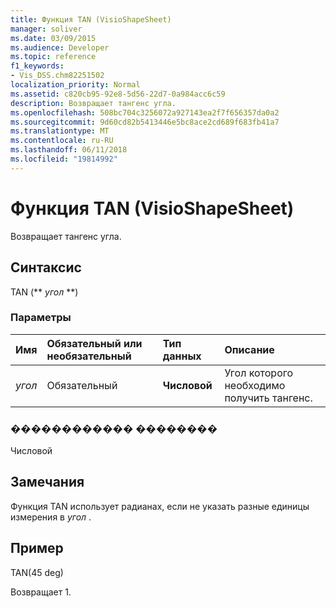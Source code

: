```yaml
---
title: Функция TAN (VisioShapeSheet)
manager: soliver
ms.date: 03/09/2015
ms.audience: Developer
ms.topic: reference
f1_keywords:
- Vis_DSS.chm82251502
localization_priority: Normal
ms.assetid: c820cb95-92e8-5d56-22d7-0a984acc6c59
description: Возвращает тангенс угла.
ms.openlocfilehash: 508bc704c3256072a927143ea2f7f656357da0a2
ms.sourcegitcommit: 9d60cd82b5413446e5bc8ace2cd689f683fb41a7
ms.translationtype: MT
ms.contentlocale: ru-RU
ms.lasthandoff: 06/11/2018
ms.locfileid: "19814992"
---
```

# <a name="tan-function-visioshapesheet"></a>Функция TAN (VisioShapeSheet)

Возвращает тангенс угла.
  
## <a name="syntax"></a>Синтаксис

TAN (** *угол* **) 
  
### <a name="parameters"></a>Параметры

|**Имя**|**Обязательный или необязательный**|**Тип данных**|**Описание**|
|:-----|:-----|:-----|:-----|
| _угол_ <br/> |Обязательный  <br/> |**Числовой** <br/> |Угол которого необходимо получить тангенс.  <br/> |
   
### <a name="return-value"></a>������������ ��������

Числовой
  
## <a name="remarks"></a>Замечания

Функция TAN использует радианах, если не указать разные единицы измерения в *угол* . 
  
## <a name="example"></a>Пример

TAN(45 deg) 
  
Возвращает 1. 
  

